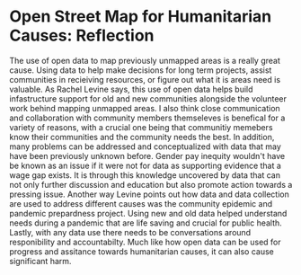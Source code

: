 # Open Street Map for Humanitarian Causes: Reflection

The use of open data to map previously unmapped areas is a really great cause. Using data to help make decisions for long term projects, assist communities in recieiving resources, or figure out what it is areas need is valuable. As Rachel Levine says, this use of open data helps build infastructure support for old and new communities alongside the volunteer work behind mapping unmapped areas. I also think close communication and collaboration with community members themseleves is benefical for a variety of reasons, with a crucial one being that communitiy memebers know their communities and the community needs the best. In addition, many problems can be addressed and conceptualized with data that may have been previously unknown before. Gender pay inequity wouldn't have be known as an issue if it were not for data as supporting evidence that a wage gap exists. It is through this knowledge uncovered by data that can not only further discussion and education but also promote action towards a pressing issue. Another way Levine points out how data and data collection are used to address different causes was the community epidemic and pandemic prepardness project. Using new and old data helped understand needs during a pandemic that are life saving and crucial for public health. Lastly, with any data use there needs to be conversations around responibility and accountabilty. Much like how open data can be used for progress and assitance towards humanitarian causes, it can also cause significant harm.
